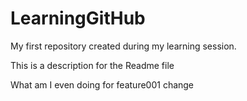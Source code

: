 # LearningGitHub
My first repository created during my learning session.


This is a description for the Readme file

What am I even doing for feature001 change
